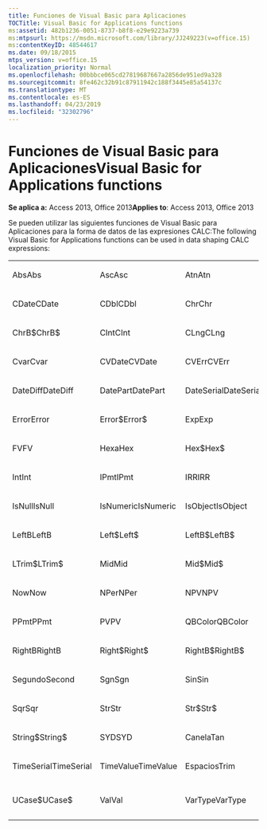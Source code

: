 ```yaml
---
title: Funciones de Visual Basic para Aplicaciones
TOCTitle: Visual Basic for Applications functions
ms:assetid: 482b1236-0051-8737-b8f8-e29e9223a739
ms:mtpsurl: https://msdn.microsoft.com/library/JJ249223(v=office.15)
ms:contentKeyID: 48544617
ms.date: 09/18/2015
mtps_version: v=office.15
localization_priority: Normal
ms.openlocfilehash: 00bbbce065cd27819687667a2856de951ed9a328
ms.sourcegitcommit: 8fe462c32b91c87911942c188f3445e85a54137c
ms.translationtype: MT
ms.contentlocale: es-ES
ms.lasthandoff: 04/23/2019
ms.locfileid: "32302796"
---
```

# <a name="visual-basic-for-applications-functions"></a><span data-ttu-id="89377-102">Funciones de Visual Basic para Aplicaciones</span><span class="sxs-lookup"><span data-stu-id="89377-102">Visual Basic for Applications functions</span></span>


<span data-ttu-id="89377-103">**Se aplica a:** Access 2013, Office 2013</span><span class="sxs-lookup"><span data-stu-id="89377-103">**Applies to**: Access 2013, Office 2013</span></span>

<span data-ttu-id="89377-104">Se pueden utilizar las siguientes funciones de Visual Basic para Aplicaciones para la forma de datos de las expresiones CALC:</span><span class="sxs-lookup"><span data-stu-id="89377-104">The following Visual Basic for Applications functions can be used in data shaping CALC expressions:</span></span>

<table style="width:100%;">
<colgroup>
<col style="width: 16%" />
<col style="width: 16%" />
<col style="width: 16%" />
<col style="width: 16%" />
<col style="width: 16%" />
<col style="width: 16%" />
</colgroup>
<tbody>
<tr class="odd">
<td><p><span data-ttu-id="89377-105">Abs</span><span class="sxs-lookup"><span data-stu-id="89377-105">Abs</span></span></p></td>
<td><p><span data-ttu-id="89377-106">Asc</span><span class="sxs-lookup"><span data-stu-id="89377-106">Asc</span></span></p></td>
<td><p><span data-ttu-id="89377-107">Atn</span><span class="sxs-lookup"><span data-stu-id="89377-107">Atn</span></span></p></td>
<td><p><span data-ttu-id="89377-108">CBool</span><span class="sxs-lookup"><span data-stu-id="89377-108">CBool</span></span></p></td>
<td><p><span data-ttu-id="89377-109">CByte</span><span class="sxs-lookup"><span data-stu-id="89377-109">CByte</span></span></p></td>
<td><p><span data-ttu-id="89377-110">CCur</span><span class="sxs-lookup"><span data-stu-id="89377-110">CCur</span></span></p></td>
</tr>
<tr class="even">
<td><p><span data-ttu-id="89377-111">CDate</span><span class="sxs-lookup"><span data-stu-id="89377-111">CDate</span></span></p></td>
<td><p><span data-ttu-id="89377-112">CDbl</span><span class="sxs-lookup"><span data-stu-id="89377-112">CDbl</span></span></p></td>
<td><p><span data-ttu-id="89377-113">Chr</span><span class="sxs-lookup"><span data-stu-id="89377-113">Chr</span></span></p></td>
<td><p><span data-ttu-id="89377-114">ChrB</span><span class="sxs-lookup"><span data-stu-id="89377-114">ChrB</span></span></p></td>
<td><p><span data-ttu-id="89377-115">ChrW</span><span class="sxs-lookup"><span data-stu-id="89377-115">ChrW</span></span></p></td>
<td><p><span data-ttu-id="89377-116">Chr$</span><span class="sxs-lookup"><span data-stu-id="89377-116">Chr$</span></span></p></td>
</tr>
<tr class="odd">
<td><p><span data-ttu-id="89377-117">ChrB$</span><span class="sxs-lookup"><span data-stu-id="89377-117">ChrB$</span></span></p></td>
<td><p><span data-ttu-id="89377-118">CInt</span><span class="sxs-lookup"><span data-stu-id="89377-118">CInt</span></span></p></td>
<td><p><span data-ttu-id="89377-119">CLng</span><span class="sxs-lookup"><span data-stu-id="89377-119">CLng</span></span></p></td>
<td><p><span data-ttu-id="89377-120">Cos</span><span class="sxs-lookup"><span data-stu-id="89377-120">Cos</span></span></p></td>
<td><p><span data-ttu-id="89377-121">CSng</span><span class="sxs-lookup"><span data-stu-id="89377-121">CSng</span></span></p></td>
<td><p><span data-ttu-id="89377-122">CStr</span><span class="sxs-lookup"><span data-stu-id="89377-122">CStr</span></span></p></td>
</tr>
<tr class="even">
<td><p><span data-ttu-id="89377-123">Cvar</span><span class="sxs-lookup"><span data-stu-id="89377-123">Cvar</span></span></p></td>
<td><p><span data-ttu-id="89377-124">CVDate</span><span class="sxs-lookup"><span data-stu-id="89377-124">CVDate</span></span></p></td>
<td><p><span data-ttu-id="89377-125">CVErr</span><span class="sxs-lookup"><span data-stu-id="89377-125">CVErr</span></span></p></td>
<td><p><span data-ttu-id="89377-126">Fecha</span><span class="sxs-lookup"><span data-stu-id="89377-126">Date</span></span></p></td>
<td><p><span data-ttu-id="89377-127">Date$</span><span class="sxs-lookup"><span data-stu-id="89377-127">Date$</span></span></p></td>
<td><p><span data-ttu-id="89377-128">DateAdd</span><span class="sxs-lookup"><span data-stu-id="89377-128">DateAdd</span></span></p></td>
</tr>
<tr class="odd">
<td><p><span data-ttu-id="89377-129">DateDiff</span><span class="sxs-lookup"><span data-stu-id="89377-129">DateDiff</span></span></p></td>
<td><p><span data-ttu-id="89377-130">DatePart</span><span class="sxs-lookup"><span data-stu-id="89377-130">DatePart</span></span></p></td>
<td><p><span data-ttu-id="89377-131">DateSerial</span><span class="sxs-lookup"><span data-stu-id="89377-131">DateSerial</span></span></p></td>
<td><p><span data-ttu-id="89377-132">DateValue</span><span class="sxs-lookup"><span data-stu-id="89377-132">DateValue</span></span></p></td>
<td><p><span data-ttu-id="89377-133">Day</span><span class="sxs-lookup"><span data-stu-id="89377-133">Day</span></span></p></td>
<td><p><span data-ttu-id="89377-134">DDB</span><span class="sxs-lookup"><span data-stu-id="89377-134">DDB</span></span></p></td>
</tr>
<tr class="even">
<td><p><span data-ttu-id="89377-135">Error</span><span class="sxs-lookup"><span data-stu-id="89377-135">Error</span></span></p></td>
<td><p><span data-ttu-id="89377-136">Error$</span><span class="sxs-lookup"><span data-stu-id="89377-136">Error$</span></span></p></td>
<td><p><span data-ttu-id="89377-137">Exp</span><span class="sxs-lookup"><span data-stu-id="89377-137">Exp</span></span></p></td>
<td><p><span data-ttu-id="89377-138">Solución</span><span class="sxs-lookup"><span data-stu-id="89377-138">Fix</span></span></p></td>
<td><p><span data-ttu-id="89377-139">Formato</span><span class="sxs-lookup"><span data-stu-id="89377-139">Format</span></span></p></td>
<td><p><span data-ttu-id="89377-140">Format$</span><span class="sxs-lookup"><span data-stu-id="89377-140">Format$</span></span></p></td>
</tr>
<tr class="odd">
<td><p><span data-ttu-id="89377-141">FV</span><span class="sxs-lookup"><span data-stu-id="89377-141">FV</span></span></p></td>
<td><p><span data-ttu-id="89377-142">Hexa</span><span class="sxs-lookup"><span data-stu-id="89377-142">Hex</span></span></p></td>
<td><p><span data-ttu-id="89377-143">Hex$</span><span class="sxs-lookup"><span data-stu-id="89377-143">Hex$</span></span></p></td>
<td><p><span data-ttu-id="89377-144">Hora</span><span class="sxs-lookup"><span data-stu-id="89377-144">Hour</span></span></p></td>
<td><p><span data-ttu-id="89377-145">IIF</span><span class="sxs-lookup"><span data-stu-id="89377-145">IIF</span></span></p></td>
<td><p><span data-ttu-id="89377-146">InStr</span><span class="sxs-lookup"><span data-stu-id="89377-146">InStr</span></span></p></td>
</tr>
<tr class="even">
<td><p><span data-ttu-id="89377-147">Int</span><span class="sxs-lookup"><span data-stu-id="89377-147">Int</span></span></p></td>
<td><p><span data-ttu-id="89377-148">IPmt</span><span class="sxs-lookup"><span data-stu-id="89377-148">IPmt</span></span></p></td>
<td><p><span data-ttu-id="89377-149">IRR</span><span class="sxs-lookup"><span data-stu-id="89377-149">IRR</span></span></p></td>
<td><p><span data-ttu-id="89377-150">IsDate</span><span class="sxs-lookup"><span data-stu-id="89377-150">IsDate</span></span></p></td>
<td><p><span data-ttu-id="89377-151">IsEmpty</span><span class="sxs-lookup"><span data-stu-id="89377-151">IsEmpty</span></span></p></td>
<td><p><span data-ttu-id="89377-152">EsError</span><span class="sxs-lookup"><span data-stu-id="89377-152">IsError</span></span></p></td>
</tr>
<tr class="odd">
<td><p><span data-ttu-id="89377-153">IsNull</span><span class="sxs-lookup"><span data-stu-id="89377-153">IsNull</span></span></p></td>
<td><p><span data-ttu-id="89377-154">IsNumeric</span><span class="sxs-lookup"><span data-stu-id="89377-154">IsNumeric</span></span></p></td>
<td><p><span data-ttu-id="89377-155">IsObject</span><span class="sxs-lookup"><span data-stu-id="89377-155">IsObject</span></span></p></td>
<td><p><span data-ttu-id="89377-156">LCase</span><span class="sxs-lookup"><span data-stu-id="89377-156">LCase</span></span></p></td>
<td><p><span data-ttu-id="89377-157">LCase$</span><span class="sxs-lookup"><span data-stu-id="89377-157">LCase$</span></span></p></td>
<td><p><span data-ttu-id="89377-158">Left</span><span class="sxs-lookup"><span data-stu-id="89377-158">Left</span></span></p></td>
</tr>
<tr class="even">
<td><p><span data-ttu-id="89377-159">LeftB</span><span class="sxs-lookup"><span data-stu-id="89377-159">LeftB</span></span></p></td>
<td><p><span data-ttu-id="89377-160">Left$</span><span class="sxs-lookup"><span data-stu-id="89377-160">Left$</span></span></p></td>
<td><p><span data-ttu-id="89377-161">LeftB$</span><span class="sxs-lookup"><span data-stu-id="89377-161">LeftB$</span></span></p></td>
<td><p><span data-ttu-id="89377-162">Len</span><span class="sxs-lookup"><span data-stu-id="89377-162">Len</span></span></p></td>
<td><p><span data-ttu-id="89377-163">Log</span><span class="sxs-lookup"><span data-stu-id="89377-163">Log</span></span></p></td>
<td><p><span data-ttu-id="89377-164">LTrim</span><span class="sxs-lookup"><span data-stu-id="89377-164">LTrim</span></span></p></td>
</tr>
<tr class="odd">
<td><p><span data-ttu-id="89377-165">LTrim$</span><span class="sxs-lookup"><span data-stu-id="89377-165">LTrim$</span></span></p></td>
<td><p><span data-ttu-id="89377-166">Mid</span><span class="sxs-lookup"><span data-stu-id="89377-166">Mid</span></span></p></td>
<td><p><span data-ttu-id="89377-167">Mid$</span><span class="sxs-lookup"><span data-stu-id="89377-167">Mid$</span></span></p></td>
<td><p><span data-ttu-id="89377-168">Minuto</span><span class="sxs-lookup"><span data-stu-id="89377-168">Minute</span></span></p></td>
<td><p><span data-ttu-id="89377-169">MIRR</span><span class="sxs-lookup"><span data-stu-id="89377-169">MIRR</span></span></p></td>
<td><p><span data-ttu-id="89377-170">Month</span><span class="sxs-lookup"><span data-stu-id="89377-170">Month</span></span></p></td>
</tr>
<tr class="even">
<td><p><span data-ttu-id="89377-171">Now</span><span class="sxs-lookup"><span data-stu-id="89377-171">Now</span></span></p></td>
<td><p><span data-ttu-id="89377-172">NPer</span><span class="sxs-lookup"><span data-stu-id="89377-172">NPer</span></span></p></td>
<td><p><span data-ttu-id="89377-173">NPV</span><span class="sxs-lookup"><span data-stu-id="89377-173">NPV</span></span></p></td>
<td><p><span data-ttu-id="89377-174">Oct</span><span class="sxs-lookup"><span data-stu-id="89377-174">Oct</span></span></p></td>
<td><p><span data-ttu-id="89377-175">Oct$</span><span class="sxs-lookup"><span data-stu-id="89377-175">Oct$</span></span></p></td>
<td><p><span data-ttu-id="89377-176">Pago</span><span class="sxs-lookup"><span data-stu-id="89377-176">Pmt</span></span></p></td>
</tr>
<tr class="odd">
<td><p><span data-ttu-id="89377-177">PPmt</span><span class="sxs-lookup"><span data-stu-id="89377-177">PPmt</span></span></p></td>
<td><p><span data-ttu-id="89377-178">PV</span><span class="sxs-lookup"><span data-stu-id="89377-178">PV</span></span></p></td>
<td><p><span data-ttu-id="89377-179">QBColor</span><span class="sxs-lookup"><span data-stu-id="89377-179">QBColor</span></span></p></td>
<td><p><span data-ttu-id="89377-180">Tasa</span><span class="sxs-lookup"><span data-stu-id="89377-180">Rate</span></span></p></td>
<td><p><span data-ttu-id="89377-181">RGB</span><span class="sxs-lookup"><span data-stu-id="89377-181">RGB</span></span></p></td>
<td><p><span data-ttu-id="89377-182">Right</span><span class="sxs-lookup"><span data-stu-id="89377-182">Right</span></span></p></td>
</tr>
<tr class="even">
<td><p><span data-ttu-id="89377-183">RightB</span><span class="sxs-lookup"><span data-stu-id="89377-183">RightB</span></span></p></td>
<td><p><span data-ttu-id="89377-184">Right$</span><span class="sxs-lookup"><span data-stu-id="89377-184">Right$</span></span></p></td>
<td><p><span data-ttu-id="89377-185">RightB$</span><span class="sxs-lookup"><span data-stu-id="89377-185">RightB$</span></span></p></td>
<td><p><span data-ttu-id="89377-186">Rnd</span><span class="sxs-lookup"><span data-stu-id="89377-186">Rnd</span></span></p></td>
<td><p><span data-ttu-id="89377-187">RTrim</span><span class="sxs-lookup"><span data-stu-id="89377-187">RTrim</span></span></p></td>
<td><p><span data-ttu-id="89377-188">RTrim$</span><span class="sxs-lookup"><span data-stu-id="89377-188">RTrim$</span></span></p></td>
</tr>
<tr class="odd">
<td><p><span data-ttu-id="89377-189">Segundo</span><span class="sxs-lookup"><span data-stu-id="89377-189">Second</span></span></p></td>
<td><p><span data-ttu-id="89377-190">Sgn</span><span class="sxs-lookup"><span data-stu-id="89377-190">Sgn</span></span></p></td>
<td><p><span data-ttu-id="89377-191">Sin</span><span class="sxs-lookup"><span data-stu-id="89377-191">Sin</span></span></p></td>
<td><p><span data-ttu-id="89377-192">SLN</span><span class="sxs-lookup"><span data-stu-id="89377-192">SLN</span></span></p></td>
<td><p><span data-ttu-id="89377-193">Espacio</span><span class="sxs-lookup"><span data-stu-id="89377-193">Space</span></span></p></td>
<td><p><span data-ttu-id="89377-194">Space$</span><span class="sxs-lookup"><span data-stu-id="89377-194">Space$</span></span></p></td>
</tr>
<tr class="even">
<td><p><span data-ttu-id="89377-195">Sqr</span><span class="sxs-lookup"><span data-stu-id="89377-195">Sqr</span></span></p></td>
<td><p><span data-ttu-id="89377-196">Str</span><span class="sxs-lookup"><span data-stu-id="89377-196">Str</span></span></p></td>
<td><p><span data-ttu-id="89377-197">Str$</span><span class="sxs-lookup"><span data-stu-id="89377-197">Str$</span></span></p></td>
<td><p><span data-ttu-id="89377-198">StrComp</span><span class="sxs-lookup"><span data-stu-id="89377-198">StrComp</span></span></p></td>
<td><p><span data-ttu-id="89377-199">StrConv</span><span class="sxs-lookup"><span data-stu-id="89377-199">StrConv</span></span></p></td>
<td><p><span data-ttu-id="89377-200">String</span><span class="sxs-lookup"><span data-stu-id="89377-200">String</span></span></p></td>
</tr>
<tr class="odd">
<td><p><span data-ttu-id="89377-201">String$</span><span class="sxs-lookup"><span data-stu-id="89377-201">String$</span></span></p></td>
<td><p><span data-ttu-id="89377-202">SYD</span><span class="sxs-lookup"><span data-stu-id="89377-202">SYD</span></span></p></td>
<td><p><span data-ttu-id="89377-203">Canela</span><span class="sxs-lookup"><span data-stu-id="89377-203">Tan</span></span></p></td>
<td><p><span data-ttu-id="89377-204">Hora</span><span class="sxs-lookup"><span data-stu-id="89377-204">Time</span></span></p></td>
<td><p><span data-ttu-id="89377-205">Time$</span><span class="sxs-lookup"><span data-stu-id="89377-205">Time$</span></span></p></td>
<td><p><span data-ttu-id="89377-206">Temporizador</span><span class="sxs-lookup"><span data-stu-id="89377-206">Timer</span></span></p></td>
</tr>
<tr class="even">
<td><p><span data-ttu-id="89377-207">TimeSerial</span><span class="sxs-lookup"><span data-stu-id="89377-207">TimeSerial</span></span></p></td>
<td><p><span data-ttu-id="89377-208">TimeValue</span><span class="sxs-lookup"><span data-stu-id="89377-208">TimeValue</span></span></p></td>
<td><p><span data-ttu-id="89377-209">Espacios</span><span class="sxs-lookup"><span data-stu-id="89377-209">Trim</span></span></p></td>
<td><p><span data-ttu-id="89377-210">Trim$</span><span class="sxs-lookup"><span data-stu-id="89377-210">Trim$</span></span></p></td>
<td><p><span data-ttu-id="89377-211">TypeName</span><span class="sxs-lookup"><span data-stu-id="89377-211">TypeName</span></span></p></td>
<td><p><span data-ttu-id="89377-212">UCase</span><span class="sxs-lookup"><span data-stu-id="89377-212">UCase</span></span></p></td>
</tr>
<tr class="odd">
<td><p><span data-ttu-id="89377-213">UCase$</span><span class="sxs-lookup"><span data-stu-id="89377-213">UCase$</span></span></p></td>
<td><p><span data-ttu-id="89377-214">Val</span><span class="sxs-lookup"><span data-stu-id="89377-214">Val</span></span></p></td>
<td><p><span data-ttu-id="89377-215">VarType</span><span class="sxs-lookup"><span data-stu-id="89377-215">VarType</span></span></p></td>
<td><p><span data-ttu-id="89377-216">Día de la semana</span><span class="sxs-lookup"><span data-stu-id="89377-216">Weekday</span></span></p></td>
<td><p><span data-ttu-id="89377-217">Year</span><span class="sxs-lookup"><span data-stu-id="89377-217">Year</span></span></p></td>
<td><p><br />
</p></td>
</tr>
</tbody>
</table>

